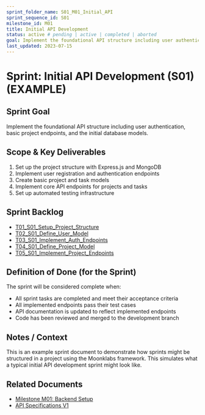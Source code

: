 ```yaml
---
sprint_folder_name: S01_M01_Initial_API
sprint_sequence_id: S01
milestone_id: M01
title: Initial API Development
status: active # pending | active | completed | aborted
goal: Implement the foundational API structure including user authentication, basic project endpoints, and the initial database models.
last_updated: 2023-07-15
---
```


# Sprint: Initial API Development (S01) (EXAMPLE)

## Sprint Goal

Implement the foundational API structure including user authentication, basic project endpoints, and the initial database models.

## Scope & Key Deliverables

1. Set up the project structure with Express.js and MongoDB
2. Implement user registration and authentication endpoints
3. Create basic project and task models
4. Implement core API endpoints for projects and tasks
5. Set up automated testing infrastructure

## Sprint Backlog

- [T01_S01_Setup_Project_Structure](./T01_S01_Setup_Project_Structure.md)
- [T02_S01_Define_User_Model](./T02_S01_Define_User_Model.md)
- [T03_S01_Implement_Auth_Endpoints](./T03_S01_Implement_Auth_Endpoints.md)
- [T04_S01_Define_Project_Model](./T04_S01_Define_Project_Model.md)
- [T05_S01_Implement_Project_Endpoints](./T05_S01_Implement_Project_Endpoints.md)

## Definition of Done (for the Sprint)

The sprint will be considered complete when:

- All sprint tasks are completed and meet their acceptance criteria
- All implemented endpoints pass their test cases
- API documentation is updated to reflect implemented endpoints
- Code has been reviewed and merged to the development branch

## Notes / Context

This is an example sprint document to demonstrate how sprints might be structured in a project using the Moonklabs framework. This simulates what a typical initial API development sprint might look like.

## Related Documents

- [Milestone M01: Backend Setup](../../02_REQUIREMENTS/M01_Backend_Setup/M01_milestone_meta.md)
- [API Specifications V1](../../02_REQUIREMENTS/M01_Backend_Setup/SPECS_API_V1.md)
